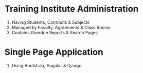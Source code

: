 # Training Institute Administration

1. Having Students, Contracts & Subjects
2. Managed by Faculty, Agreements & Class Rooms
4. Contains Overdue Reports & Search Pages

# Single Page Application

1. Using Bootstrap, Angular & Django